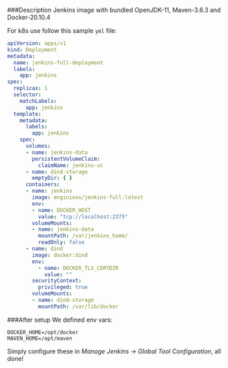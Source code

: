 ###Description
Jenkins image with bundled OpenJDK-11, Maven-3.6.3 and Docker-20.10.4

For k8s use follow this sample `yml` file:

```yaml
apiVersion: apps/v1
kind: Deployment
metadata:
  name: jenkins-full-deployment
  labels:
    app: jenkins
spec:
  replicas: 1
  selector:
    matchLabels:
      app: jenkins
  template:
    metadata:
      labels:
        app: jenkins
    spec:
      volumes:
      - name: jenkins-data
        persistentVolumeClaim:
          claimName: jenkins-vc
      - name: dind-storage
        emptyDir: { }
      containers:
      - name: jenkins
        image: enginious/jenkins-full:latest
        env:
        - name: DOCKER_HOST
          value: "tcp://localhost:2375"
        volumeMounts:
        - name: jenkins-data
          mountPath: /var/jenkins_home/
          readOnly: false
      - name: dind
        image: docker:dind
        env:
          - name: DOCKER_TLS_CERTDIR
            value: ""
        securityContext:
          privileged: true
        volumeMounts:
        - name: dind-storage
          mountPath: /var/lib/docker
```

###After setup
We defined env vars:
```shell
DOCKER_HOME=/opt/docker
MAVEN_HOME=/opt/maven
```
Simply configure these in *Manage Jenkins -> Global Tool Configuration*, all done! 